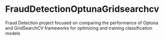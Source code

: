 # FraudDetectionOptunaGridsearchcv
Fraud Detection project focused on comparing the performance of Optuna and GridSearchCV frameworks for optimizing and training classification models
